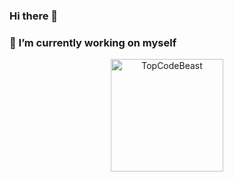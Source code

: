 ### Hi there 👋
### 🔭 I’m currently working on myself

<p align="center"><img height="180em" src="https://github-profile-summary-cards.vercel.app/api/cards/profile-details?username=ismailraqi&theme=github_dark" alt="TopCodeBeast" align = "center"/></p>


<!--
**ismailraqi/ismailraqi** is a ✨ _special_ ✨ repository because its `README.md` (this file) appears on your GitHub profile.

Here are some ideas to get you started:

- 🔭 I’m currently working on ...
- 🌱 I’m currently learning ...
- 👯 I’m looking to collaborate on ...
- 🤔 I’m looking for help with ...
- 💬 Ask me about ...
- 📫 How to reach me: ...
- 😄 Pronouns: ...
- ⚡ Fun fact: ...
-->
